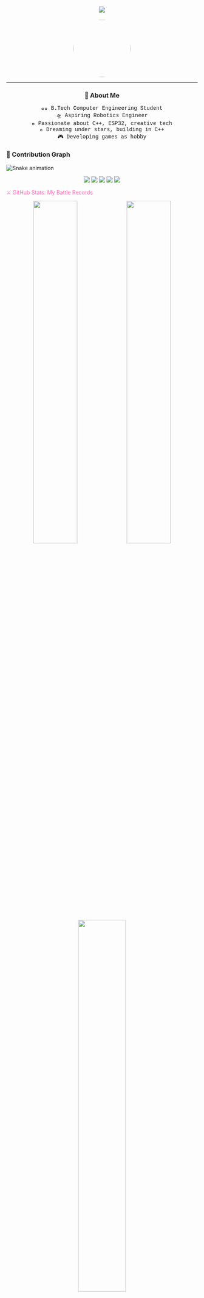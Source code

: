<!-- Profile Header -->
<h1 align="center">
  <img src="https://readme-typing-svg.herokuapp.com?font=Press+Start+2P&size=16&duration=3000&color=FF69B4&center=true&vCenter=true&width=800&height=45&lines=Hi+I'm+Taniksha+%F0%9F%91%8B;Engineering+my+way+through+code%2C+stars+%26+robots+%E2%9C%A8;" />
</h1>

<!-- 8-bit Pixel Avatar (Optional) -->
<p align="center">
  <img src="https://avatars.githubusercontent.com/u/00000000?v=4" width="150" style="border-radius:50%;" />
</p>

---

<h3 align="center">🎯 About Me</h3>

<p align="center" style="font-family:'Courier New', monospace;">
  👩‍💻 B.Tech Computer Engineering Student <br>
  🛸 Aspiring Robotics Engineer <br>
  💖 Passionate about C++, ESP32, creative tech<br>
  🌌 Dreaming under stars, building in C++ <br>
  🎮 Developing games as hobby
</p> 

### 🐍 Contribution Graph

![Snake animation](https://raw.githubusercontent.com/Taniksha-shah/Taniksha-shah/output/github-contribution-grid-snake.svg)


<p align="center"> <img src="https://img.shields.io/badge/C%2B%2B-FF69B4?style=for-the-badge&logo=c%2B%2B&logoColor=white"/> <img src="https://img.shields.io/badge/ESP32-FF69B4?style=for-the-badge&logo=espressif&logoColor=white"/> <img src="https://img.shields.io/badge/GitHub-FF69B4?style=for-the-badge&logo=github&logoColor=white"/> <img src="https://img.shields.io/badge/HTML5-FF69B4?style=for-the-badge&logo=html5&logoColor=white"/> <img src="https://img.shields.io/badge/VSCode-FF69B4?style=for-the-badge&logo=visual-studio-code&logoColor=white"/> </p>

<span style="color:#FF69B4">⚔️ GitHub Stats: My Battle Records</span>
<p align="center"> <img src="https://github-readme-stats.vercel.app/api?username=Taniksha-shah&show_icons=true&theme=maroongold&title_color=FF69B4&text_color=FF69B4&icon_color=FF69B4&bg_color=000000" width="48%" /> <img src="https://github-readme-streak-stats.herokuapp.com?user=Taniksha-shah&theme=maroongold&ring=FF69B4&fire=FF69B4&currStreakLabel=FF69B4&background=000000" width="48%" /> </p> <p align="center"> <img src="https://github-readme-stats.vercel.app/api/top-langs/?username=Taniksha-shah&layout=compact&theme=maroongold&title_color=FF69B4&text_color=FF69B4&bg_color=000000" width="50%" /> </p>



